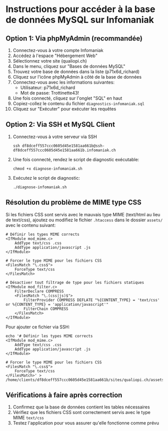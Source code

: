 
# Instructions pour accéder à la base de données MySQL sur Infomaniak

## Option 1: Via phpMyAdmin (recommandée)

1. Connectez-vous à votre compte Infomaniak
2. Accédez à l'espace "Hébergement Web"
3. Sélectionnez votre site (qualiopi.ch)
4. Dans le menu, cliquez sur "Bases de données MySQL"
5. Trouvez votre base de données dans la liste (p71x6d_richard)
6. Cliquez sur l'icône phpMyAdmin à côté de la base de données
7. Connectez-vous avec les informations suivantes:
   - Utilisateur: p71x6d_richard
   - Mot de passe: Trottinette43!
8. Une fois connecté, cliquez sur l'onglet "SQL" en haut
9. Copiez-collez le contenu du fichier `diagnostics-infomaniak.sql`
10. Cliquez sur "Exécuter" pour exécuter les requêtes

## Option 2: Via SSH et MySQL Client

1. Connectez-vous à votre serveur via SSH
   ```
   ssh df8dceff557ccc0605d45e1581aa661b@ssh-df8dceff557ccc0605d45e1581aa661b.infomaniak.ch
   ```
   
2. Une fois connecté, rendez le script de diagnostic exécutable:
   ```
   chmod +x diagnose-infomaniak.sh
   ```
   
3. Exécutez le script de diagnostic:
   ```
   ./diagnose-infomaniak.sh
   ```

## Résolution du problème de MIME type CSS

Si les fichiers CSS sont servis avec le mauvais type MIME (text/html au lieu de text/css), ajoutez ou modifiez le fichier `.htaccess` dans le dossier `assets/` avec le contenu suivant:

```
# Définir les types MIME corrects
<IfModule mod_mime.c>
    AddType text/css .css
    AddType application/javascript .js
</IfModule>

# Forcer le type MIME pour les fichiers CSS
<FilesMatch "\.css$">
    ForceType text/css
</FilesMatch>

# Désactiver tout filtrage de type pour les fichiers statiques
<IfModule mod_filter.c>
    FilterDeclare COMPRESS
    <FilesMatch "\.(css|js)$">
        FilterProvider COMPRESS DEFLATE "%{CONTENT_TYPE} = 'text/css' or %{CONTENT_TYPE} = 'application/javascript'"
        FilterChain COMPRESS
    </FilesMatch>
</IfModule>
```

Pour ajouter ce fichier via SSH:
```
echo '# Définir les types MIME corrects
<IfModule mod_mime.c>
    AddType text/css .css
    AddType application/javascript .js
</IfModule>

# Forcer le type MIME pour les fichiers CSS
<FilesMatch "\.css$">
    ForceType text/css
</FilesMatch>' > /home/clients/df8dceff557ccc0605d45e1581aa661b/sites/qualiopi.ch/assets/.htaccess
```

## Vérifications à faire après correction

1. Confirmez que la base de données contient les tables nécessaires
2. Vérifiez que les fichiers CSS sont correctement servis avec le type MIME `text/css`
3. Testez l'application pour vous assurer qu'elle fonctionne comme prévu
